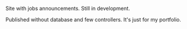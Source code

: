 Site with jobs announcements. Still in development.

Published without database and few controllers.  It's just for my portfolio.